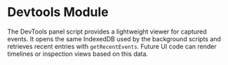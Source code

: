# Devtools Module

The DevTools panel script provides a lightweight viewer for captured events.
It opens the same IndexedDB used by the background scripts and retrieves recent entries with `getRecentEvents`.
Future UI code can render timelines or inspection views based on this data.

